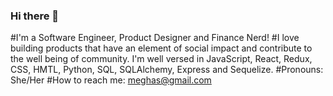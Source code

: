 ### Hi there 👋
#I'm a Software Engineer, Product Designer and Finance Nerd!
#I love building products that have an element of social impact and contribute to the well being of community. I'm well versed in JavaScript, React, Redux, CSS, HMTL, Python, SQL, SQLAlchemy, Express and Sequelize.
#Pronouns: She/Her
#How to reach me: meghas@gmail.com

<!--
**meghasahgal/meghasahgal** is a ✨ _special_ ✨ repository because its `README.md` (this file) appears on your GitHub profile.

Here are some ideas to get you started:

- 🔭 I’m currently working on ...
- 🌱 I’m currently learning ...
- 👯 I’m looking to collaborate on ...
- 🤔 I’m looking for help with ...
- 💬 Ask me about ...
- 📫 How to reach me: ...
- 😄 Pronouns: ...
- ⚡ Fun fact: ...
-->
